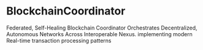 # BlockchainCoordinator
Federated, Self-Healing Blockchain Coordinator Orchestrates Decentralized, Autonomous Networks Across Interoperable Nexus. implementing modern Real-time transaction processing patterns
